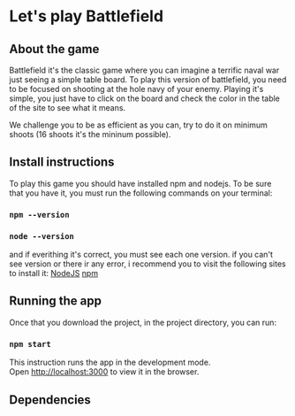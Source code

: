 # Let's play Battlefield

## About the game
Battlefield it's the classic game where you can imagine a terrific naval war just seeing a simple table board.
To play this version of battlefield, you need to be focused on shooting at the hole navy of your enemy.
Playing it's simple, you just have to click on the board and check the color in the table of the site to see what it means. 

We challenge you to be as efficient as you can, try to do it on minimum shoots (16 shoots it's the mininum possible).

## Install instructions

To play this game you should have installed npm and nodejs. To be sure that you have it, you must run the following commands on your terminal:

### `npm --version`
### `node --version`

and if everithing it's correct, you must see each one version.
if you can't see version or there ir any error, i recommend you to visit the following sites to install it:
[NodeJS](http://nodejs.org)
[npm](http://www.npmjs.com)

## Running the app

Once that you download the project, in the project directory, you can run:

### `npm start`

This instruction runs the app in the development mode.\
Open [http://localhost:3000](http://localhost:3000) to view it in the browser.

## Dependencies
